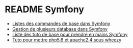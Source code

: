 # README Symfony

* [Listes des commandes de base dans Symfony](commandes.md)
* [Gestion de plusieurs database dans Symfony](addDataBase.md)
* [Liste des tuto de base pour prendre en mains Symfony](tuto.md)
* [Tuto pour mettre php5.6 et apache2.4 sous wheezy](update-debian.md)
